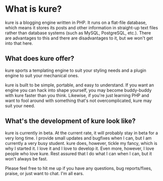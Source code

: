 What is kure?
============

kure is a blogging engine written in PHP. It runs on a flat-file database, which means it stores its posts and other information in straight-up text files
rather than database systems (such as MySQL, PostgreSQL, etc.). There are advantages to this and there are disadvantages to it, but we won't get into that here.


What does kure offer?
---------------------

kure sports a templating engine to suit your styling needs and a plugin engine to suit your mechanical ones.

kure is built to be simple, portable, and easy to understand. If you want an engine you can hack into shape yourself, you may become buddy-buddy with kure faster than you think.
Likewise, if you're just learning PHP and want to fool around with something that's not overcomplicated, kure may suit your need.


What's the development of kure look like?
-----------------------------------------

kure is currently in beta. At the current rate, it will probably stay in beta for a very long time. I provide small updates and bugfixes when I can, but I am currently a very busy student.
kure does, however, tickle my fancy, which is why I started it. I love it and I love to develop it. Even more, however, I love people who love kure. Rest assured that I do what I can when
I can, but it won't always be fast.

Please feel free to hit me up if you have any questions, bug reports/fixes, praise, or just want to chat. I'm all ears.
